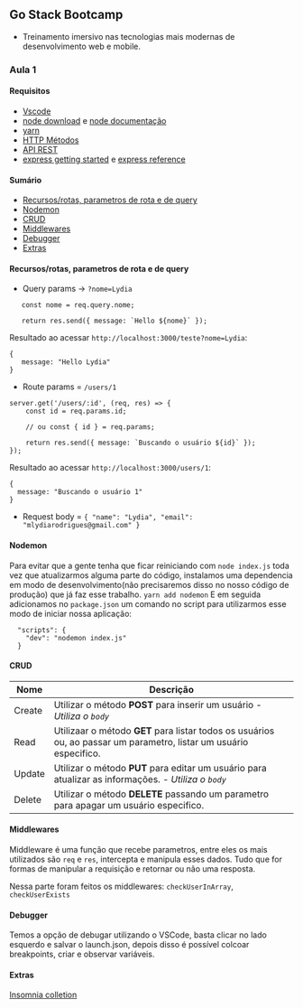 ## Go Stack Bootcamp
- Treinamento imersivo nas tecnologias mais modernas de desenvolvimento web e mobile.

### Aula 1

#### Requisitos

- [Vscode](https://code.visualstudio.com/Download)
- [node download](https://nodejs.org/en/download/) e [node documentação](https://nodejs.org/en/docs/)
- [yarn](https://yarnpkg.com/)
- [HTTP Métodos](https://www.w3schools.com/tags/ref_httpmethods.asp)
- [API REST](https://becode.com.br/o-que-e-api-rest-e-restful/)
- [express getting started](https://expressjs.com/en/starter/installing.html) e [express reference](https://expressjs.com/en/4x/api.html)

#### Sumário
- [Recursos/rotas, parametros de rota e de query](#recursos/rotas,-parametros-de-rota-e-de-query)
- [Nodemon](#nodemon)
- [CRUD](#crud)
- [Middlewares](#middlewares)
- [Debugger](#debugger)
- [Extras](#extras)

#### Recursos/rotas, parametros de rota e de query

- Query params -> `?nome=Lydia`
 ```
    const nome = req.query.nome;

    return res.send({ message: `Hello ${nome}` });
 ```
 Resultado ao acessar `http://localhost:3000/teste?nome=Lydia`: 
 ```
 {
    message: "Hello Lydia"
 }
```

- Route params = `/users/1`
```
server.get('/users/:id', (req, res) => {
    const id = req.params.id;

    // ou const { id } = req.params;

    return res.send({ message: `Buscando o usuário ${id}` });
});

```
Resultado ao acessar `http://localhost:3000/users/1`:
```
{
  message: "Buscando o usuário 1"
}
```
- Request body = `{ "name": "Lydia", "email": "mlydiarodrigues@gmail.com" }`

#### Nodemon

Para evitar que a gente tenha que ficar reiniciando com `node index.js` toda vez que atualizarmos alguma parte do código, instalamos uma dependencia em modo de desenvolvimento(não precisaremos disso no nosso código de produção) que já faz esse trabalho.
`yarn add nodemon`
E em seguida adicionamos no `package.json` um comando no script para utilizarmos esse modo de iniciar nossa aplicação:
```
  "scripts": {
    "dev": "nodemon index.js"
  }
```

#### CRUD

| Nome | Descrição |
| ------------- | ----------- |
| Create | Utilizar o método **POST** para inserir um usuário - *Utiliza o `body`*|
| Read | Utilizaar o método **GET** para listar todos os usuários ou, ao passar um parametro, listar um usuário especifico.|
| Update | Utilizar o método **PUT** para editar um usuário para atualizar as informações. - *Utiliza o `body`*|
| Delete | Utilizar o método **DELETE** passando um parametro para apagar um usuário especifico.|


#### Middlewares

Middleware é uma função que recebe parametros, entre eles os mais utilizados são `req` e `res`, intercepta e manipula esses dados.
Tudo que for formas de manipular a requisição e retornar ou não uma resposta.

Nessa parte foram feitos os middlewares: `checkUserInArray`, `checkUserExists`


#### Debugger

Temos a opção de debugar utilizando o VSCode, basta clicar no lado esquerdo e salvar o launch.json, depois disso é possível colcoar breakpoints, criar e observar variáveis.


#### Extras

[Insomnia colletion](./README_FILES/insomnia-collection.json)

